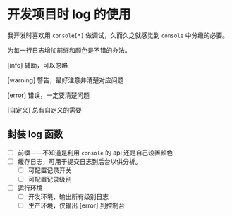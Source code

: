 # 开发项目时 log 的使用

我开发时喜欢用 `console[*]`  做调试，久而久之就感觉到 `console` 中分级的必要。

为每一行日志增加前缀和颜色是不错的办法。

[info]  辅助，可以忽略

[warning] 警告，最好注意并清楚对应问题

[error] 错误，一定要清楚问题

[自定义] 总有自定义的需要

## 封装 log 函数

- [ ] 前缀——不知道是利用 `console` 的 api 还是自己设置颜色
- [ ] 缓存日志，可用于提交日志到后台以供分析。
  - [ ] 可配置记录开关
  - [ ] 可配置记录级别
- [ ] 运行环境
  - [ ] 开发环境，输出所有级别日志
  - [ ] 生产环境，仅输出 [error] 到控制台